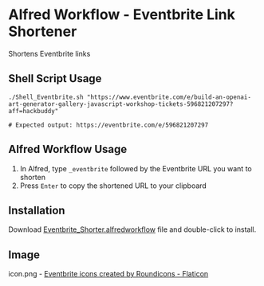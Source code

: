 # Alfred Workflow - Eventbrite Link Shortener
Shortens Eventbrite links

## Shell Script Usage

```shell
./Shell_Eventbrite.sh "https://www.eventbrite.com/e/build-an-openai-art-generator-gallery-javascript-workshop-tickets-596821207297?aff=hackbuddy"

# Expected output: https://eventbrite.com/e/596821207297
```

## Alfred Workflow Usage
1. In Alfred, type `_eventbrite` followed by the Eventbrite URL you want to shorten
1. Press `Enter` to copy the shortened URL to your clipboard

## Installation
Download [Eventbrite_Shorter.alfredworkflow](Eventbrite_Shorter.alfredworkflow) file and double-click to install.

## Image

icon.png - [Eventbrite icons created by Roundicons - Flaticon](https://www.flaticon.com/free-icons/eventbrite "eventbrite icons")
